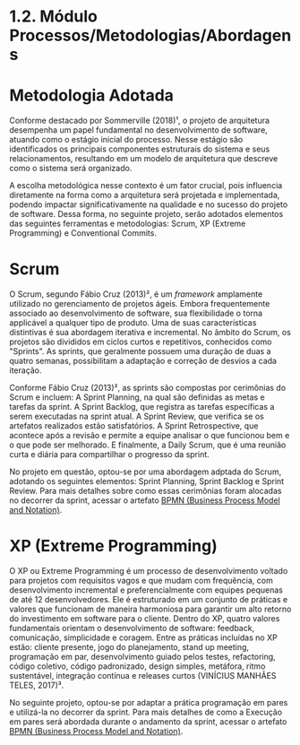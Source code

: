 # 1.2. Módulo Processos/Metodologias/Abordagens

# Metodologia Adotada

Conforme destacado por Sommerville (2018)¹, o projeto de arquitetura desempenha um papel fundamental no desenvolvimento de software, atuando como o estágio inicial do processo. Nesse estágio são identificados os principais componentes estruturais do sistema e seus relacionamentos, resultando em um modelo de arquitetura que descreve como o sistema será organizado.

A escolha metodológica nesse contexto é um fator crucial, pois influencia diretamente na forma como a arquitetura será projetada e implementada, podendo impactar significativamente na qualidade e no sucesso do projeto de software. Dessa forma, no seguinte projeto, serão adotados elementos das seguintes ferramentas e metodologias: Scrum, XP (Extreme Programming) e Conventional Commits.

# Scrum

O Scrum, segundo Fábio Cruz (2013)², é um _framework_ amplamente utilizado no gerenciamento de projetos ágeis. Embora frequentemente associado ao desenvolvimento de software, sua flexibilidade o torna applicável a qualquer tipo de produto. Uma de suas características distintivas é sua abordagem iterativa e incremental. No âmbito do Scrum, os projetos são divididos em ciclos curtos e repetitivos, conhecidos como "Sprints". As sprints, que geralmente possuem uma duração de duas a quatro semanas, possibilitam a adaptação e correção de desvios a cada iteração.

Conforme Fábio Cruz (2013)², as sprints são compostas por cerimônias do Scrum e incluem: A Sprint Planning, na qual são definidas as metas e tarefas da sprint. A Sprint Backlog, que registra as tarefas específicas a serem executadas na sprint atual. A Sprint Review, que verifica se os artefatos realizados estão satisfatórios. A Sprint Retrospective, que acontece após a revisão e permite a equipe analisar o que funcionou bem e o que pode ser melhorado. E finalmente, a Daily Scrum, que é uma reunião curta e diária para compartilhar o progresso da sprint.

No projeto em questão, optou-se por uma abordagem adptada do Scrum, adotando os seguintes elementos: Sprint Planning, Sprint Backlog e Sprint Review. Para mais detalhes sobre como essas cerimônias foram alocadas no decorrer da sprint, acessar o artefato [BPMN (Business Process Model and Notation)]().

# XP (Extreme Programming)

O XP ou Extreme Programming é um processo de desenvolvimento voltado para projetos com requisitos vagos e que mudam com frequência, com desenvolvimento incremental e preferencialmente com equipes pequenas de até 12 desenvolvedores. Ele é estruturado em um conjunto de práticas e valores que funcionam de maneira harmoniosa para garantir um alto retorno do investimento em software para o cliente. Dentro do XP, quatro valores fundamentais orientam o desenvolvimento de software: feedback, comunicação, simplicidade e coragem. Entre as práticas incluídas no XP estão: cliente presente, jogo do planejamento, stand up meeting, programação em par, desenvolvimento guiado pelos testes, refactoring, código coletivo, código padronizado, design simples, metáfora, ritmo sustentável, integração contínua e releases curtos (VINÍCIUS MANHÃES TELES, 2017)³.

No seguinte projeto, optou-se por adaptar a prática programação em pares e utilizá-la no decorrer da sprint. Para mais detalhes de como a Execução em pares será abordada durante o andamento da sprint, acessar o artefato [BPMN (Business Process Model and Notation)]().
